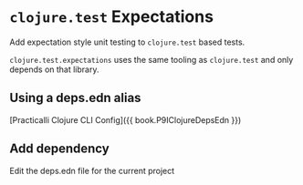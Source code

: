 # `clojure.test` Expectations
Add expectation style unit testing to `clojure.test` based tests.

`clojure.test.expectations` uses the same tooling as `clojure.test` and only depends on that library.

## Using a deps.edn alias

[Practicalli Clojure CLI Config]({{ book.P9IClojureDepsEdn }})

## Add dependency
Edit the deps.edn file for the current project
